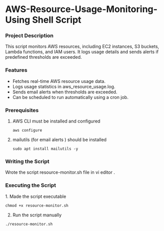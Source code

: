 # AWS-Resource-Usage-Monitoring-Using Shell Script

<h3>Project Description</h3>

This script monitors AWS resources, including EC2 instances, S3 buckets, Lambda functions, and IAM users. It logs usage details and sends alerts if predefined thresholds are exceeded.

<h3>Features</h3>

  <ul>
   <li>Fetches real-time AWS resource usage data.</li> 
    <li>Logs usage statistics in aws_resource_usage.log.</li>
    <li>Sends email alerts when thresholds are exceeded.</li>
    <li>Can be scheduled to run automatically using a cron job.</li>
  </ul>


<h3>Prerequisites</h3>

1. AWS CLI must be installed and configured
   ```
   aws configure
   ```

2. mailutils (for email alerts ) should be installed
   ```
   sudo apt install mailutils -y
   ```


<h3>Writing the Script</h3>
Wrote the script resource-monitor.sh file in vi editor .

<h3>Executing the Script </h3>
 1. Made the script executable 

``` 
chmod +x resource-monitor.sh
```
 2. Run the script manually

```
./resource-monitor.sh
```

  

